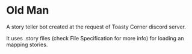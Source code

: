 # Old Man

A story teller bot created at the request of Toasty Corner discord server.

It uses .story files (check File Specification for more info) for loading an mapping stories.
